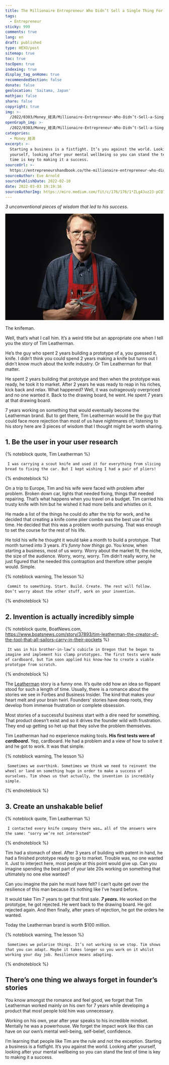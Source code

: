 ```yaml
---
title: The Millionaire Entrepreneur Who Didn’t Sell a Single Thing For 7 Years
tags:
  - Entrepreneur
sticky: 999
comments: true
lang: en
draft: published
type: HEXO/post
sitemap: true
toc: true
tocOpen: true
indexing: true
display_tag_onHome: true
recommendedSection: false
donate: false
geolocation: 'Saitama, Japan'
mathjax: false
share: false
copyright: true
img: >-
  /2022/0303/Money_経済/Millionaire-Entrepreneur-Who-Didn’t-Sell-a-Single-Thing-For-7-Years/AdobeStock_422726163.svg
openGraph_img: >-
  /2022/0303/Money_経済/Millionaire-Entrepreneur-Who-Didn’t-Sell-a-Single-Thing-For-7-Years/AdobeStock_422726163.png
categories:
  - Money_経済
excerpt: >-
  Starting a business is a fistfight. It’s you against the world. Looking after
  yourself, looking after your mental wellbeing so you can stand the test of
  time is key to making it a success.
sourceUrl: >-
  https://entrepreneurshandbook.co/the-millionaire-entrepreneur-who-didnt-sell-a-single-thing-for-7-years-fc893ab21179
sourceAuthor: Eve Arnold
sourcePublishDate: 2022-02-10
date: 2022-03-03 19:19:16
sourceAuthorImg: https://miro.medium.com/fit/c/176/176/1*ZLg4Juz23-pCQ7FLJ7Z4PA.png
---
```

 *3 unconventional pieces of wisdom that led to his success.*

 ![](./Millionaire-Entrepreneur-Who-Didn’t-Sell-a-Single-Thing-For-7-Years/Tim_Leatherman.jpeg)

 The knifeman.

 Well, that’s what I call him. It’s a weird title but an appropriate one when I tell you the story of Tim Leatherman.

 He’s the guy who spent 2 years building a prototype of a, you guessed it, knife. I didn’t think you could spend 2 years making a knife but turns out I didn’t know much about the knife industry. Or Tim Leatherman for that matter.

 He spent 2 years building that prototype and then when the prototype was ready, he took it to market. After 2 years he was ready to reap in his riches, kick back and relax. What happened? Well, it was outrageously overpriced and no one wanted it. Back to the drawing board, he went. He spent 7 years at that drawing board.

 7 years working on something that would eventually become the Leatherman brand. But to get there, Tim Leatherman would be the guy that could face more rejection than most of us have nightmares of; listening to his story here are 3 pieces of wisdom that I thought might be worth sharing.


## 1. Be the user in your user research
 {% noteblock quote, Tim Leatherman %}

     I was carrying a scout knife and used it for everything from slicing bread to fixing the car. But I kept wishing I had a pair of pliers!
 
 {% endnoteblock %}

 On a trip to Europe, Tim and his wife were faced with problem after problem. Broken down car, lights that needed fixing, things that needed repairing. That’s what happens when you travel on a budget. Tim carried his trusty knife with him but he wished it had more bells and whistles on it.

 He made a list of the things he could do after the trip for work, and he decided that creating a knife come plier combo was the best use of his time. He decided that this was a problem worth pursuing. That was enough to set the course for the rest of his life.

 He told his wife he thought it would take a month to build a prototype. That month turned into 3 years. _It’s funny how things go_. You know, when starting a business, most of us worry. Worry about the market fit, the niche, the size of the audience. Worry, worry, worry. Tim didn’t really worry, he just figured that he needed this contraption and therefore other people would. Simple.

 {% noteblock warning, The lesson %}

     Commit to something. Start. Build. Create. The rest will follow. Don’t worry about the other stuff, work on your invention.

 {% endnoteblock %}

## 2. Invention is actually incredibly simple
 {% noteblock quote, BoatNews.com, https://www.boatsnews.com/story/37893/tim-leatherman-the-creator-of-the-tool-that-all-sailors-carry-in-their-pockets %}

     It was in his brother-in-law’s cubicle in Oregon that he began to imagine and implement his clamp prototypes. The first tests were made of cardboard, but Tim soon applied his know-how to create a viable prototype from scratch.
 
 {% endnoteblock %}
 
 The [Leatherman](https://www.leatherman.com/home) story is a funny one. It’s quite odd how an idea so flippant stood for such a length of time. Usually, there is a romance about the stories we see in Forbes and Business Insider. The kind that makes your heart melt and your brain twirl. Founders' stories have deep roots, they develop from immense frustration or complete obsession.

 Most stories of a successful business start with a dire need for something. That product doesn’t exist and so it drives the founder wild with frustration. They end up getting so het up that they solve the problem themselves.

 Tim Leatherman had no experience making tools. **His first tests were of _cardboard_.** Yep, cardboard. He had a problem and a view of how to solve it and he got to work. It was that simple.

 {% noteblock warning, The lesson %}

     Sometimes we overthink. Sometimes we think we need to reinvent the wheel or land on something huge in order to make a success of ourselves. Tim shows us that actually, the invention is incredibly simple.

 {% endnoteblock %}

## 3. Create an unshakable belief
 {% noteblock quote, Tim Leatherman %}

     I contacted every knife company there was… all of the answers were the same: "sorry we’re not interested"
 
 {% endnoteblock %}

 Tim had a stomach of steel. After 3 years of building with patent in hand, he had a finished prototype ready to go to market. Trouble was, no one wanted it. Just to interject here, most people at this point would give up. Can you imagine spending the best part of your late 20s working on something that ultimately no one else wanted?

 Can you imagine the pain he must have felt? I can’t quite get over the resilience of this man because it’s nothing like I’ve heard before.

 It would take Tim 7 years to get that first sale. ***7 years.*** He worked on the prototype, he got rejected. He went back to the drawing board. He got rejected again. And then finally, after years of rejection, he got the orders he wanted.

 Today the Leatherman brand is worth $100 million.

 {% noteblock warning, The lesson %}

     Sometimes we polarise things. It’s not working so we stop. Tim shows that you can adapt. Maybe it takes longer so you work on it whilst working your day job. Resilience means adapting.
 
 {% endnoteblock %}


## There’s one thing we always forget in founder’s stories
 You know amongst the romance and feel good, we forget that Tim Leatherman worked mainly on his own for 7 years while developing a product that most people told him was unnecessary.

 Working on his own, year after year speaks to his incredible mindset. Mentally he was a powerhouse. We forget the impact work like this can have on our own’s mental well-being, self-belief, confidence.

 I’m learning that people like Tim are the rule and not the exception. Starting a business is a fistfight. It’s you against the world. Looking after yourself, looking after your mental wellbeing so you can stand the test of time is key to making it a success.

